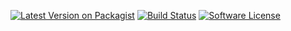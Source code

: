 [![Latest Version on Packagist](https://img.shields.io/packagist/v/spatie/url.svg?style=flat-square)](https://packagist.org/packages/keppler/url)
[![Build Status](https://travis-ci.org/KepplerPl/url.svg?branch=master)](https://travis-ci.org/KepplerPl/url)
[![Software License](https://img.shields.io/badge/license-MIT-brightgreen.svg?style=flat-square)](LICENSE.md)
